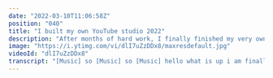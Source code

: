 ```yaml
---
date: "2022-03-10T11:06:58Z"
position: "040"
title: "I built my own YouTube studio 2022"
description: "After months of hard work, I finally finished my very own YouTube studio! We transformed a leaky old countryside garage with no windows into the ultimate workspace for a content creator, conference speaker and developer advocate.\n\nThis is a space where I film videos, do live streams, speak at virtual conferences and have colleagues over for work sessions. \n\n00:00 Intro sequence\n00:33 Introduction to the project\n01:52 Getting started\n04:00 Custom oak windows and doors\n05:13 Delivery of supplies\n06:06 Water damage and leakage\n08:40 More water issues\n10:30 Ceilings and walls\n11:50 Pragmatic solutions\n13:05 Electronics and plaster\n15:15 Painting\n16:27 Final reveal\n\nFollow me here:\nWebsite: https://timbenniks.dev/\nTwitter: https://twitter.com/timbenniks\nGithub: https://github.com/timbenniks"
image: "https://i.ytimg.com/vi/dlI7uZzDDx8/maxresdefault.jpg"
videoId: "dlI7uZzDDx8"
transcript: "[Music] so [Music] so [Music] hello what is up i am finally back with another video and how about that intro i spent so long on this and it was so much work but i had fun i'm doing some actual video making for the youtubes anyways with that behind this this is a video about how i created the room i am in right now because i have wanted a room like this for years now and when we finally took the leap and moved to the countryside to be in nature i decided okay i will be working from home and i can finally make that space that i can use for like videos making videos like this or doing some sports behind here there's a gym or work with some colleagues or play some music and i just wanted to try the experience of finding a place doing it up and then here we are and so it took a lot of effort like we started this in august and lots of things happened and i just want to take you through the process of what it means to be making a room like this all the things we've encountered from water damage to other complicated things whatever so sit back and relax and enjoy the ride cheers it is october 1st and we were finally ready to go and yes it took from mid-august to october 1st to actually kick this off because initially i thought you know what i'll do it all myself it would be a fun project it will be life defining i will learn this city boy will learn how to do this and as it turns out it was just too hard and i work at a startup and i just i work all the time i just couldn't see it and so i decided to ask a local builder and he's actually english so a really nice way to communicate because i didn't have to do it in my crappy french and off we went and we decided because of the irregular shapes of the garage doors that we would actually just build some walls with like these cylinder blocks right and then make custom wooden window frames inside and he he was supposed to do all of that and so it actually worked out quite well once he finally got started and got here it was really fast it took him only a couple of days to to build these little walls and to make like a little strip on top to make it strong and here you are not seeing any of the water related issues just yet but they'll soon come oh and i also asked him to make a little slab of concrete so the air conditioner that is going to be a heater and a cooler would sit on and you can also see how much stuff came out of this old garage that we didn't know that we had when we bought the place um and so you can see this is um like a lovely overview of the first work that was done and then after this the guy just vanishes and i had no idea what was happening and he probably assumed that i knew he was going to order glass and then make these window frames in the door but he didn't really tell me and so after a while when birds started to live in the garage because there were literally no windows and they were taking shits on everything i felt like i had to call him a couple of times and that probably didn't help but at one point he did return and when he did oh man this is nice stuff it is now december 17th of almost two months of hearing nothing and then he came and the windows in the door that he made were so good they were entirely fitted to the dimensions that we found in the garage that were slightly off of what you would normally see and it was all solid oak hand crafted and i have never seen something that nice i couldn't have done this myself not even close what a craftman it was amazing and so that gives you hope right it doesn't really matter that it took that long when something is that nice and so as everything started to install we came to the next day and then i started to look more at the garage because we live um on a valley and there's lots of rain with wind coming from that valley and it's kind of horizontal once in a while and the garage just started to become damp and wet and more wet and dripping and we didn't really know okay are we now going to just install the doors and just stop the work and see what we can do or do we continue and we devised some plans but it was nearing christmas so we took a little break and then came back later it was the next day it was kind of gloomy it was not really a white christmas here and i was walking the dogs and i thought you know what it's a break we're not going to do anything on the room now even though i was quite antsy because it had been taking so long and then i get a phone call and it was a christmas miracle the guys from the hardware store actually sent the lorry and they delivered all the stuff that we needed to get going after christmas and then at the same time the electrician showed up started poking holes in the wall to actually put through all the tubing that he needed and to be able to put electrical cables later on and so we had huge progress in a day where we thought okay it's time for relaxation no more work let's celebrate christmas as much as we can during corona and that was it and then suddenly we were ready to rock for the week after the new year had started and this was the week or maybe two where we had to look at fixing our water problem because we had some serious leakage and it was a damp everywhere and this was not a fun place to be and we almost canceled the project because we just didn't really know can we continue when it's this wet inside and we figured out why it was so wet inside above here is a terrace and you can lounge there next to the pool because the pool is there and the terrace is here and when they built this place they knew this is a garage we don't really care if it leaks as much so they kept it cheap and so between the slabs and the ceiling here both concrete stuff they actually didn't put any sort of barrier and so the concrete is porous and so when it rains enough and it goes through the slabs and once it saturates and it rains a bit more it starts dripping and there was just nothing you can do about that unless you take off all the slabs put a barrier on and put the slabs back but that's a lot of money and that's not enough money we have now or at least not that we want to spend on this and so we came up with the most janky but pragmatic solution out there and it works really well i'm so happy that we did this so what we did is we have a wall that is deeper so it it's like 25 30 centimeters deeper than normal and so it's an empty gap there and then on the top we put a whole bunch of sink and that sink is in a slope and then there's a little gap on the outside wall with a tube and so when the water leaks oh because it's only that spot right so the water leaks down and it just slowly goes outside and then we also put some air filtration stuff in the wall itself so when the wind blows from the valley it actually goes through the wetness and then into the room and so it should dry stuff out and it worked so well it's actually amazing and so this jank setup cost only a little bit more we we learned about how to do this stuff and we're good to go so we actually added a little bit of um insulation there and we used the green scaffolding which basically um is also water resistant and so now with this out of the way um there was a couple of other places we still had to solve the water you'll see that in a sac but for the rest we were ready to go with the inside oh yeah i did a wardrobe change because it took quite long to make this video and i couldn't keep wearing the same shirt every day that was kinda nah anyways a couple of days had passed and i thought okay i'm gonna have to solve our second water problem and i was hoping i could actually do that on my own turns out not really anyways the second problem that we had was actually we have concrete blocks and those are the walls below the windows that we have and we couldn't treat these walls yet because it was too cold overnight so we could spray something on it and then in the morning come and see and everything would fall off because it's just too cold so we decided to just leave the walls at it as is and work on the inside and we actually have horizontal rain and a lot of wind because we live um on a valley and the rain would literally go through these blocks there are two porous and so every day i would go and have a look at the garage there were puddles inside because it just rained through the wall so i found this really cool product called storm dry and it's like a paste that you can put on masonry work to kind of you know harden it out or actually make some sort of a water seal so i thought this is it i'm gonna try it and i painted all day and it was kind of annoying but also kind of fun to do because i was fixing a problem right and then i come back the next day and same amount of puddles it just didn't work i think it was too porous so we just kind of left it and hoped there wasn't too much rain anymore and just move on and anyways there you go it was ceilings and walls time and this is a very exciting moment in the build because you see results like you see the room change a lot right and so mark you can see he did it all by himself because he had this amazing tool to put a board on make it go up and then attach it to the ceiling and he did that super fast and then for the walls we decided to have plasterboard with already stuck to it insulation and this stuff is decent it has like an r value of 2.5 2.7 this is like how well it insulates and because our walls of the garage were already quite straight we were able to use this stuff he would just glue it on cut out a bit of the you know a gap for the electricity pipes and the stuff for the air conditioner and it was like literally like putting in a puzzle and he did that really fast and so at one point he took a break and i saw he was going home for lunch and so i was like oh let's have a look and then i looked at some of the holes that he used for that he made for the the lighting and the electricity cables were still running out and there was so much water coming off of them and so we had another leak that we didn't dissipate and there was yet another spot that was completely saturated and started dripping and i was like again more like i'm putting so much time effort and money in this room i just don't want it to be leaky right and so i didn't know what to do anymore we asked mark he was like yeah at this point i he we both didn't know and so i called my brother and i called a friend and both said why don't you just buy a big tarp and put it on top for winter because you're not sitting on that terrace now it's cold and it's everything is frozen and there's not that much sun out so i thought why not so i ordered a huge tarp that would fit this this room here on the top and it was pretty big and that worked out pretty well because there was lots of lounge chairs and other stuff already on the terrace so i could put that in the middle and so i could create a slope and it was really slippery because the whole terrace was iced but i got it done and i could just unfold the whole thing use tie rips and zip ties and things like that and it kind of worked i thought and then it started raining and then you could see what type of wind we have here and oh boy that was a lot of wind and i was taming the beast basically all every day after work i would go in and have a look and there was like i don't know thousands of liters of water on the tarp and i would just i bought a pump and i was pumping every day and yeah it was a challenge but we got rid of the water problem inside in the next couple of days things went really fast we had both the electrician and the builder here at the same time and the electrician was actually working on all the switches power sockets connecting the lights and they even started working on the air conditioner and then at the same time the builder mark was actually working on all the finishing touches of the plasterboard and filling things up and putting like nice ridges and then kind of plastering it so it's like super strict and tight and it started to really become like a room now and we got so far in that week that we were ready to start painting and after that put in the floors and then done and i was getting really excited i really thought we were ready for paint but we were definitely not because first of all it started raining like crazy it rained through the walls again and also the plaster that was on the walls the new stuff is it's wet anyways but it has to dry because of the rain it couldn't dry and in the morning when i would come into the garage there were puddles on the floor it was crazy and so we decided to turn on the air conditioning at really hot because our air conditioner is like two-way it's hot and cold and i also had a dehumidifier and we let that run for like two days maybe even longer and slowly it started to dry out and then i thought yes it's pain time we're ready to rock but of course i wasn't because you know what all this plaster it needed to be sanded because all the holes that were filled up like all the screw holes and all that stuff it needed to be sanded so it's flat because otherwise you have ugly walls i didn't know this i'm a novice at all of this and so mark started sanding and oh boy the amount of dust is ridiculous i've never seen this much dust the poor guy did it all along he had a white face i i decided not to film him because it wasn't a good view for him anyways um we did it finally ready to rock and so when it was time for painting um of course i asked my wife because she's really good at it and especially because we bought a paint machine it's one of those sprayers and i'm just not i'm subtle enough i i don't have the eye for detail apparently let me build a website and all the detail you need i'll do it but painting all that stuff i'm just not that good so she did it and she did a great job and she worked really hard so i really thank her for this and um slowly but surely everything started to finish and there's actually one piece of ceiling where the initial drips were you know the the part before where it was dripping off the electronics um we didn't paint this one and we also didn't fill it up with plaster because if it was too wet we would actually be able to just replace it and just deal with the with the leakage like that for a while but yeah um it was finally done mark came back he put in the floor and i was just giddy with excitement because now it's the moment of plugging in the internet building my desk moving on all the furniture and i was finally there and i am so excited to show you these final shots of where i work right now here we go [Music] so [Music] you"
---
```



